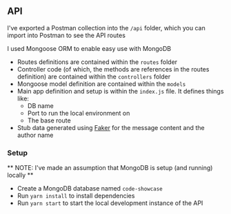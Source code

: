 ## API

I've exported a Postman collection into the `/api` folder, which you can import into Postman to see the API routes

I used Mongoose ORM to enable easy use with MongoDB

* Routes definitions are contained within the `routes` folder
* Controller code (of which, the methods are references in the routes definition) are contained within the `controllers` folder
* Mongoose model definition are contained within the `models`
* Main app definition and setup is within the `index.js` file. It defines things like:
  * DB name
  * Port to run the local environment on
  * The base route
* Stub data generated using [Faker](https://github.com/marak/Faker.js/) for the message content and the author name

### Setup

** NOTE: I've made an assumption that MongoDB is setup (and running) locally **

* Create a MongoDB database named `code-showcase`
* Run `yarn install` to install dependencies
* Run `yarn start` to start the local development instance of the API